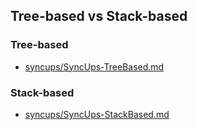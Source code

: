
## Tree-based vs Stack-based


### Tree-based
- [syncups/SyncUps-TreeBased.md](https://github.com/pointfreeco/syncups/tree/main/SyncUps-TreeBased)

### Stack-based
- [syncups/SyncUps-StackBased.md](https://github.com/pointfreeco/syncups/tree/main/SyncUps-StackBased) 